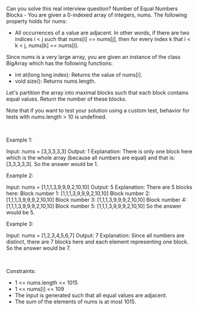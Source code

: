 Can you solve this real interview question? Number of Equal Numbers Blocks - You are given a 0-indexed array of integers, nums. The following property holds for nums:

 * All occurrences of a value are adjacent. In other words, if there are two indices i < j such that nums[i] == nums[j], then for every index k that i < k < j, nums[k] == nums[i].

Since nums is a very large array, you are given an instance of the class BigArray which has the following functions:

 * int at(long long index): Returns the value of nums[i].
 * void size(): Returns nums.length.

Let's partition the array into maximal blocks such that each block contains equal values. Return the number of these blocks.

Note that if you want to test your solution using a custom test, behavior for tests with nums.length > 10 is undefined.

 

Example 1:


Input: nums = [3,3,3,3,3]
Output: 1
Explanation: There is only one block here which is the whole array (because all numbers are equal) and that is: [3,3,3,3,3]. So the answer would be 1. 


Example 2:


Input: nums = [1,1,1,3,9,9,9,2,10,10]
Output: 5
Explanation: There are 5 blocks here:
Block number 1: [1,1,1,3,9,9,9,2,10,10]
Block number 2: [1,1,1,3,9,9,9,2,10,10]
Block number 3: [1,1,1,3,9,9,9,2,10,10]
Block number 4: [1,1,1,3,9,9,9,2,10,10]
Block number 5: [1,1,1,3,9,9,9,2,10,10]
So the answer would be 5.

Example 3:


Input: nums = [1,2,3,4,5,6,7]
Output: 7
Explanation: Since all numbers are distinct, there are 7 blocks here and each element representing one block. So the answer would be 7. 


 

Constraints:

 * 1 <= nums.length <= 1015
 * 1 <= nums[i] <= 109
 * The input is generated such that all equal values are adjacent.
 * The sum of the elements of nums is at most 1015.